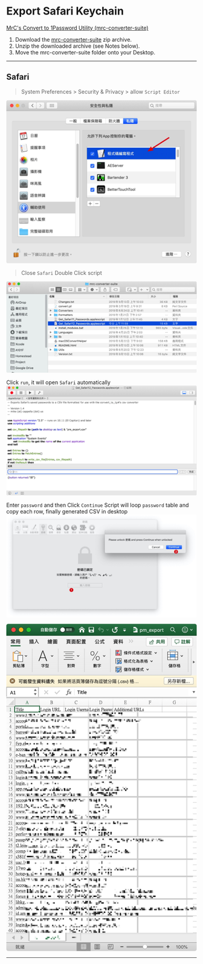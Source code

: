 # Export Safari Keychain

[MrC's Convert to 1Password Utility (mrc-converter-suite)](https://discussions.agilebits.com/discussion/30286/mrcs-convert-to-1password-utility/p1)


1. Download the [mrc-converter-suite](https://www.dropbox.com/sh/a3skeey2zqimdlv/AAD87q6N_EJZ1YoPe5SA35a1a?dl=0) zip archive.
2. Unzip the downloaded archive (see Notes below).
3. Move the mrc-converter-suite folder onto your Desktop.


-------

## Safari

> System Preferences > Security & Privacy > allow `Script Editor`

![-w668](./media/15771680079969.jpg)

> Close `Safari`
> Double Click script

![-w832](./media/15771679707420.jpg)

Click `run`, it will open `Safari` automatically
![-w949](./media/15771686364499.jpg)


Enter `password` and then Click `Continue`
Script will loop `password` table and copy each row, finally generated CSV in desktop
![-w986](./media/15771687526433.jpg)

![-w504](./media/15771693902989.jpg)

-------



 

